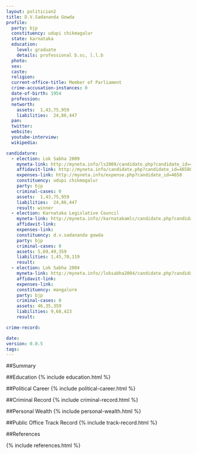 ```yaml
---
layout: politician2
title: D.V.Sadananda Gowda
profile: 
  party: bjp
  constituency: udupi chikmagalur
  state: karnataka
  education: 
    level: graduate
    details: professional b.sc, l.l.b
  photo: 
  sex: 
  caste: 
  religion: 
  current-office-title: Member of Parliament
  crime-accusation-instances: 0
  date-of-birth: 1954
  profession: 
  networth: 
    assets:  1,43,75,959
    liabilities:  24,86,447
  pan: 
  twitter: 
  website: 
  youtube-interview: 
  wikipedia: 

candidature: 
  - election: Lok Sabha 2009
    myneta-link: http://myneta.info/ls2009/candidate.php?candidate_id=4658
    affidavit-link: http://myneta.info/candidate.php?candidate_id=4658&scan=original
    expenses-link: http://myneta.info/expense.php?candidate_id=4658
    constituency: udupi chikmagalur 
    party: bjp
    criminal-cases: 0
    assets:  1,43,75,959
    liabilities:  24,86,447
    result: winner 
  - election: Karnataka Legislative Council
    myneta-link: http://myneta.info//karnatakamlc/candidate.php?candidate_id=1
    affidavit-link: 
    expenses-link: 
    constituency: d.v.sadananda gowda 
    party: bjp
    criminal-cases: 0
    assets: 5,69,49,359
    liabilities: 1,45,70,119
    result:  
  - election: Lok Sabha 2004
    myneta-link: http://myneta.info//loksabha2004/candidate.php?candidate_id=1785
    affidavit-link: 
    expenses-link: 
    constituency: mangalore 
    party: bjp
    criminal-cases: 0
    assets: 46,35,359
    liabilities: 9,68,423
    result:  

crime-record: 

date: 
version: 0.0.5
tags: 
---
```

##Summary


##Education
{% include education.html %}


##Political Career
{% include political-career.html %}


##Criminal Record
{% include criminal-record.html %}


##Personal Wealth
{% include personal-wealth.html %}


##Public Office Track Record
{% include track-record.html %}


##References


{% include references.html %}